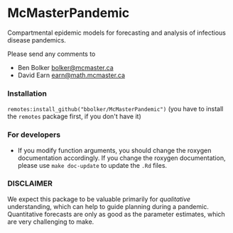 # McMasterPandemic

Compartmental epidemic models for forecasting and analysis of infectious disease pandemics.

Please send any comments to
- Ben Bolker <bolker@mcmaster.ca>
- David Earn <earn@math.mcmaster.ca>

### Installation

`remotes:install_github("bbolker/McMasterPandemic")` (you have to install the `remotes` package first, if you don't have it)

### For developers

* If you modify function arguments, you should change the roxygen documentation accordingly. If you change the roxygen documentation, please use `make doc-update` to update the `.Rd` files.

### DISCLAIMER

We expect this package to be valuable primarily for _qualitative_
understanding, which can help to guide planning during a pandemic.
Quantitative forecasts are only as good as the parameter estimates,
which are very challenging to make.

